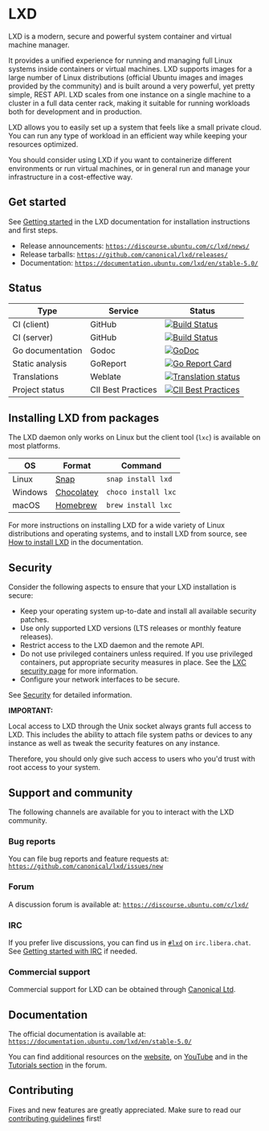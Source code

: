 

# LXD

LXD is a modern, secure and powerful system container and virtual machine manager.

<!-- Include start LXD intro -->

It provides a unified experience for running and managing full Linux systems inside containers or virtual machines. LXD supports images for a large number of Linux distributions (official Ubuntu images and images provided by the community) and is built around a very powerful, yet pretty simple, REST API. LXD scales from one instance on a single machine to a cluster in a full data center rack, making it suitable for running workloads both for development and in production.

LXD allows you to easily set up a system that feels like a small private cloud. You can run any type of workload in an efficient way while keeping your resources optimized.

You should consider using LXD if you want to containerize different environments or run virtual machines, or in general run and manage your infrastructure in a cost-effective way.


<!-- Include end LXD intro -->

## Get started

See [Getting started](https://documentation.ubuntu.com/lxd/en/stable-5.0/getting_started/) in the LXD documentation for installation instructions and first steps.

- Release announcements: [`https://discourse.ubuntu.com/c/lxd/news/`](https://discourse.ubuntu.com/c/lxd/news/)
- Release tarballs: [`https://github.com/canonical/lxd/releases/`](https://github.com/canonical/lxd/releases/)
- Documentation: [`https://documentation.ubuntu.com/lxd/en/stable-5.0/`](https://documentation.ubuntu.com/lxd/en/stable-5.0/)


## Status

Type                | Service               | Status
---                 | ---                   | ---
CI (client)         | GitHub                | [![Build Status](https://github.com/canonical/lxd/workflows/Client%20build%20and%20unit%20tests/badge.svg?branch=stable-5.0)](https://github.com/canonical/lxd/actions)
CI (server)         | GitHub                | [![Build Status](https://github.com/canonical/lxd/workflows/Tests/badge.svg?branch=stable-5.0)](https://github.com/canonical/lxd/actions)
Go documentation    | Godoc                 | [![GoDoc](https://godoc.org/github.com/canonical/lxd/client?status.svg)](https://godoc.org/github.com/canonical/lxd/client)
Static analysis     | GoReport              | [![Go Report Card](https://goreportcard.com/badge/github.com/canonical/lxd)](https://goreportcard.com/report/github.com/canonical/lxd)
Translations        | Weblate               | [![Translation status](https://hosted.weblate.org/widgets/linux-containers/-/svg-badge.svg)](https://hosted.weblate.org/projects/linux-containers/lxd/)
Project status      | CII Best Practices    | [![CII Best Practices](https://bestpractices.coreinfrastructure.org/projects/1086/badge)](https://bestpractices.coreinfrastructure.org/projects/1086)

<!-- Include start installing -->

## Installing LXD from packages

The LXD daemon only works on Linux but the client tool (`lxc`) is available on most platforms.

OS                  | Format                                            | Command
---                 | ---                                               | ---
Linux               | [Snap](https://snapcraft.io/lxd)                  | `snap install lxd`
Windows             | [Chocolatey](https://chocolatey.org/packages/lxc) | `choco install lxc`
macOS               | [Homebrew](https://formulae.brew.sh/formula/lxc)  | `brew install lxc`

<!-- Include end installing -->

For more instructions on installing LXD for a wide variety of Linux distributions and operating systems, and to install LXD from source, see [How to install LXD](https://documentation.ubuntu.com/lxd/en/stable-5.0/installing/) in the documentation.

## Security

<!-- Include start security -->

Consider the following aspects to ensure that your LXD installation is secure:

- Keep your operating system up-to-date and install all available security patches.
- Use only supported LXD versions (LTS releases or monthly feature releases).
- Restrict access to the LXD daemon and the remote API.
- Do not use privileged containers unless required. If you use privileged containers, put appropriate security measures in place. See the [LXC security page](https://linuxcontainers.org/lxc/security/) for more information.
- Configure your network interfaces to be secure.
<!-- Include end security -->

See [Security](https://documentation.ubuntu.com/lxd/en/stable-5.0/security/) for detailed information.

**IMPORTANT:**
<!-- Include start security note -->
Local access to LXD through the Unix socket always grants full access to LXD.
This includes the ability to attach file system paths or devices to any instance as well as tweak the security features on any instance.

Therefore, you should only give such access to users who you'd trust with root access to your system.
<!-- Include end security note -->
<!-- Include start support -->

## Support and community

The following channels are available for you to interact with the LXD community.

### Bug reports

You can file bug reports and feature requests at: [`https://github.com/canonical/lxd/issues/new`](https://github.com/canonical/lxd/issues/new)

### Forum

A discussion forum is available at: [`https://discourse.ubuntu.com/c/lxd/`](https://discourse.ubuntu.com/c/lxd/)

### IRC

If you prefer live discussions, you can find us in [`#lxd`](https://web.libera.chat/#lxd) on `irc.libera.chat`. See [Getting started with IRC](https://discuss.linuxcontainers.org/t/getting-started-with-irc/11920) if needed.

### Commercial support

Commercial support for LXD can be obtained through [Canonical Ltd](https://www.canonical.com).

## Documentation

The official documentation is available at: [`https://documentation.ubuntu.com/lxd/en/stable-5.0/`](https://documentation.ubuntu.com/lxd/en/stable-5.0/)

You can find additional resources on the [website](https://ubuntu.com/lxd), on [YouTube](https://www.youtube.com/channel/UCuP6xPt0WTeZu32CkQPpbvA) and in the [Tutorials section](https://discourse.ubuntu.com/c/lxd/tutorials/) in the forum.

<!-- Include end support -->

## Contributing

Fixes and new features are greatly appreciated. Make sure to read our [contributing guidelines](CONTRIBUTING.md) first!
